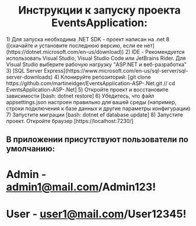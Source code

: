 <h1 align="center">Инструкции к запуску проекта EventsApplication:</h1>
1) Для запуска необходима .NET SDK - проект написан на .net 8 ([скачайте и установите последнюю версию, если ее нет](https://dotnet.microsoft.com/en-us/download))
2) IDE - Рекомендуется использовать Visual Studio, Visual Studio Code или JetBrains Rider. Для Visual Studio выберите рабочую нагрузку "ASP.NET и веб-разработка"
3) [SQL Server Express](https://www.microsoft.com/en-us/sql-server/sql-server-downloads)
4) Клонируйте репозиторий: [git clone https://github.com/martineidger/EventsApplication-ASP-.Net.git // cd EventsApplication-ASP-.Net]
5) Откройте проект и восстановите зависимости [bash: dotnet restore]
6) Убедитесь, что файл appsettings.json настроен правильно для вашей среды (например, строки подключения к базе данных и другие параметры конфигурации)
7) Запустите миграции [bash: dotnet ef database update]
8) Запустите проект. Откройте браузер [https://localhost:7230/]

## В приложении присутствуют пользователи по умолчанию:
# Admin - admin1@mail.com/Admin123!
# User - user1@mail.com/User12345!
